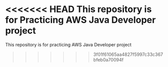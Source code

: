 <<<<<<< HEAD
This repository is for Practicing  AWS Java Developer project
=======
This repository is for  practicing AWS Java Developer project
>>>>>>> 3f01f61065aa4827f5997c33c367bfeb0a70094f
